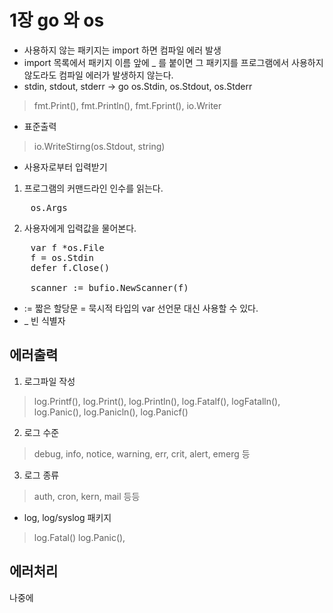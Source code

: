 # 1장 go 와 os
* 사용하지 않는 패키지는 import 하면 컴파일 에러 발생
* import 목록에서 패키지 이름 앞에 _ 를 붙이면 그 패키지를 프로그램에서 사용하지 않도라도 컴파일 에러가 발생하지 않는다.
* stdin, stdout, stderr -> go os.Stdin, os.Stdout, os.Stderr
> fmt.Print(), fmt.Println(), fmt.Fprint(), io.Writer
* 표준출력
> io.WriteStirng(os.Stdout, string)
* 사용자로부터 입력받기
1. 프로그램의 커맨드라인 인수를 읽는다.
<pre>
    os.Args
</pre>

2. 사용자에게 입력값을 물어본다.
<pre>
    var f *os.File
    f = os.Stdin
    defer f.Close()
    
    scanner := bufio.NewScanner(f) 
</pre>

* := 짧은 할당문 = 묵시적 타입의 var 선언문 대신 사용할 수 있다.
* _ 빈 식별자

## 에러출력
1. 로그파일 작성 
> log.Printf(), log.Print(), log.Println(), log.Fatalf(), logFatalln(), log.Panic(), log.Panicln(), log.Panicf()
2. 로그 수준
> debug, info, notice, warning, err, crit, alert, emerg 등
3. 로그 종류
> auth, cron, kern, mail 등등
* log, log/syslog 패키지
>log.Fatal() log.Panic(), 
 ## 에러처리
 나중에 